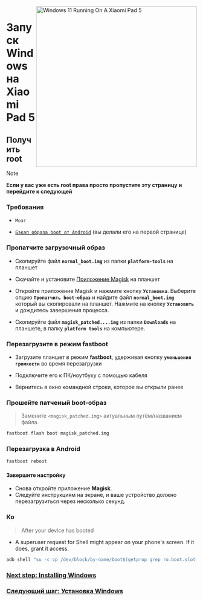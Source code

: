
<img align="right" src="https://raw.githubusercontent.com/erdilS/Port-Windows-11-Xiaomi-Pad-5/main/nabu.png" width="425" alt="Windows 11 Running On A Xiaomi Pad 5">


# Запуск Windows на Xiaomi Pad 5

## Получить root
> [!NOTE]
> **Если у вас уже есть root права просто пропустите эту страницу и перейдите к следующей**

### Требования
- ```Мозг```

- [```Бэкап образа boot от Android```](/guide/English/1-partition-en.md#Make-a-backup-of-your-existing-boot-image) (вы делали его на первой странице)

### Пропатчите загрузочный образ

- Скопируйте файл **`normal_boot.img`** из папки **`platform-tools`** на планшет 

- Скачайте и установите [Приложение Magisk](https://github.com/topjohnwu/Magisk/releases/latest) на планшет
  
- Откройте приложение Magisk и нажмите кнопку **`Установка`**. Выберите опцию **`Пропатчить boot-образ`** и найдите файл **`normal_boot.img`** который вы скопировали на планшет. Нажмите на кнопку **`Установить`** и дождитесь завершения процесса.
  
- Скопируйте файл **`magisk_patched....img`** из папки **`Downloads`** на планшете, в папку **`platform tools`** на компьютере. 

### Перезагрузите в режим fastboot
- Загрузите планшет в режим **fastboot**, удерживая кнопку **`уменьшения громкости`** во время перезагрузки

- Подключите его к ПК/ноутбуку с помощью кабеля

- Вернитесь в окно командной строки, которое вы открыли ранее
 

### Прошейте патченый boot-образ
> Замените `<magisk_patched.img>` актуальным путём/названием файла.
```cmd
fastboot flash boot magisk_patched.img
```

### Перезагрузка в Android
```cmd
fastboot reboot
```

#### Завершите настройку 
- Снова откройте приложение **Magisk**.
- Следуйте инструкциям на экране, и ваше устройство должно перезагрузиться через несколько секунд.

### Ко
> After your device has booted

- A superuser request for Shell might appear on your phone's screen. If it does, grant it access.
```cmd
adb shell "su -c cp /dev/block/by-name/boot$(getprop grep ro.boot.slot_suffix) /sdcard/rooted_boot.img" & adb pull /sdcard/rooted_boot.img
```

### [Next step: Installing Windows](/guide/English/3-install-en.md)

### [Следующий шаг: Установка Windows](/guide/Russian/3-install-ru.md)
